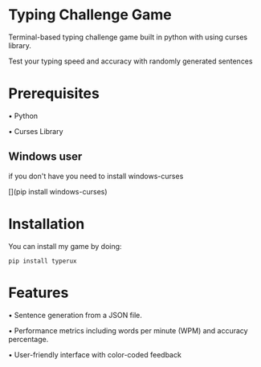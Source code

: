 # Typing Challenge Game
Terminal-based typing challenge game built in python with using curses library.

Test your typing speed and accuracy with randomly generated sentences

# Prerequisites
  • Python 
  
  • Curses Library 
  ## Windows user
  if you don't have you need to install windows-curses

  [](pip install windows-curses) 
# Installation
 You can install my game by doing:


    pip install typerux
# Features

 • Sentence generation from a JSON file.

 • Performance metrics including words per minute (WPM) and accuracy percentage.
 
 • User-friendly interface with color-coded feedback
  

